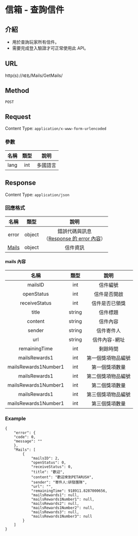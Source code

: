 # 信箱 - 查詢信件

## 介紹

- 用於查詢玩家所有信件。
- 需要完成登入驗證才可正常使用此 API。

## URL

http(s)://`域名`/Mails/GetMails/

## Method

`POST`

## Request

Content Type: `application/x-www-form-urlencoded`

### 參數
| 名稱 | 類型 | 說明 |
|:-:|:-:|:-:|
| lang | int | 多國語言 |
## Response

Content Type: `application/json`

### 回應格式

| 名稱 | 類型 | 說明 |
|:-:|:-:|:-:|
| error | object | 錯誤代碼與訊息<br>（[Response 的 error 內容](../response.md#error)） |
| [Mails](#mails) | object | 信件資訊 |

#### <span id="mails">mails 內容</span>

| 名稱 | 類型 | 說明 |
|:-:|:-:|:-:|
| mailsID | int | 信件編號 |
| openStatus | int | 信件是否開啟 |
| receiveStatus | int |信件是否已領獎 |
| title | string | 信件標題 |
| content | string | 信件內容 |
| sender | string | 信件寄件人 |
| url | string | 信件內容-網址 |
| remainingTime | int | 剩餘時間 |
| mailsRewards1 | int | 第一個獎項物品編號 |
| mailsRewards1Number1 | int | 第一個獎項數量 |
| mailsRewards1 | int | 第二個獎項物品編號 |
| mailsRewards1Number1 | int | 第二個獎項數量 |
| mailsRewards1 | int | 第三個獎項物品編號 |
| mailsRewards1Number1 | int | 第三個獎項數量 |

### Example

	{
	    "error": {
        "code": 0,
        "message": ""
		},
		"Mails": [
			{
				"mailsID": 2,
				"openStatus": 0,
				"receiveStatus": 0,
				"title": "歡迎",
				"content": "歡迎來到PETARUSH",
				"sender": "寄件人:研發團隊",
				"url": "",
				"remainingTime": 918911.8287000656,
				"mailsRewards1": null,
				"mailsRewards1Number1": null,
				"mailsRewards2": null,
				"mailsRewards1Number2": null,
				"mailsRewards3": null,
				"mailsRewards1Number3": null
			}
		]
	}